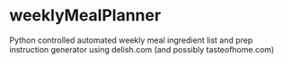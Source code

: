 # weeklyMealPlanner
Python controlled automated weekly meal ingredient list and prep instruction generator using delish.com (and possibly tasteofhome.com)

